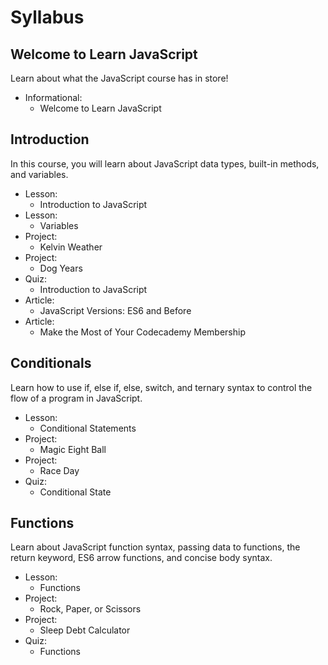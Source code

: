# Syllabus

## Welcome to Learn JavaScript
Learn about what the JavaScript course has in store!

- Informational:
  - Welcome to Learn JavaScript

## Introduction
In this course, you will learn about JavaScript data types, built-in methods, and variables.

- Lesson:
  - Introduction to JavaScript
- Lesson:
  - Variables
- Project:
  - Kelvin Weather
- Project:
  - Dog Years
- Quiz:
  - Introduction to JavaScript
- Article:
  - JavaScript Versions: ES6 and Before
- Article:
  - Make the Most of Your Codecademy Membership

## Conditionals
Learn how to use if, else if, else, switch, and ternary syntax to control the flow of a program in JavaScript.

- Lesson:
  - Conditional Statements
- Project:
  - Magic Eight Ball
- Project:
  - Race Day
- Quiz:
  - Conditional State

## Functions
Learn about JavaScript function syntax, passing data to functions, the return keyword, ES6 arrow functions, and concise body syntax.

- Lesson:
  - Functions
- Project:
  - Rock, Paper, or Scissors
- Project:
  - Sleep Debt Calculator
- Quiz:
  - Functions
